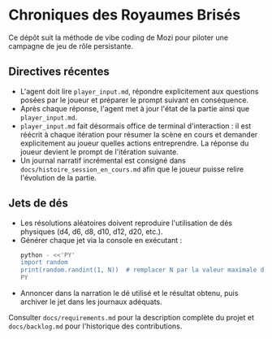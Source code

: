 # Chroniques des Royaumes Brisés

Ce dépôt suit la méthode de vibe coding de Mozi pour piloter une campagne de jeu de rôle persistante.

## Directives récentes
- L'agent doit lire `player_input.md`, répondre explicitement aux questions posées par le joueur et préparer le prompt suivant en conséquence.
- Après chaque réponse, l'agent met à jour l'état de la partie ainsi que `player_input.md`.
- `player_input.md` fait désormais office de terminal d'interaction : il est réécrit à chaque itération pour résumer la scène en cours et demander explicitement au joueur quelles actions entreprendre. La réponse du joueur devient le prompt de l'itération suivante.
- Un journal narratif incrémental est consigné dans `docs/histoire_session_en_cours.md` afin que le joueur puisse relire l'évolution de la partie.

## Jets de dés
- Les résolutions aléatoires doivent reproduire l'utilisation de dés physiques (d4, d6, d8, d10, d12, d20, etc.).
- Générer chaque jet via la console en exécutant :
  ```bash
  python - <<'PY'
  import random
  print(random.randint(1, N))  # remplacer N par la valeur maximale du dé
  PY
  ```
- Annoncer dans la narration le dé utilisé et le résultat obtenu, puis archiver le jet dans les journaux adéquats.

Consulter `docs/requirements.md` pour la description complète du projet et `docs/backlog.md` pour l'historique des contributions.
